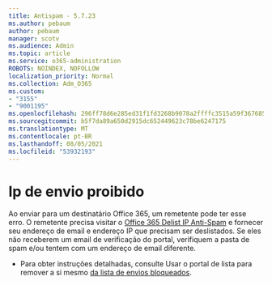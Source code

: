 ```yaml
---
title: Antispam - 5.7.23
ms.author: pebaum
author: pebaum
manager: scotv
ms.audience: Admin
ms.topic: article
ms.service: o365-administration
ROBOTS: NOINDEX, NOFOLLOW
localization_priority: Normal
ms.collection: Adm_O365
ms.custom:
- "3155"
- "9001195"
ms.openlocfilehash: 296ff78d6e285ed31f1fd3268b9078a2ffffc3515a59f367685d054fc76bcc4c
ms.sourcegitcommit: b5f7da89a650d2915dc652449623c78be6247175
ms.translationtype: MT
ms.contentlocale: pt-BR
ms.lasthandoff: 08/05/2021
ms.locfileid: "53932193"
---
```

# <a name="banned-sending-ip"></a>Ip de envio proibido

Ao enviar para um destinatário Office 365, um remetente pode ter esse erro. O remetente precisa visitar o [Office 365 Delist IP Anti-Spam](https://sender.office.com/) e fornecer seu endereço de email e endereço IP que precisam ser deslistados. Se eles não receberem um email de verificação do portal, verifiquem a pasta de spam e/ou tentem com um endereço de email diferente. 

- Para obter instruções detalhadas, consulte Usar o portal de lista para remover a si mesmo [da lista de envios bloqueados](https://docs.microsoft.com/microsoft-365/security/office-365-security/use-the-delist-portal-to-remove-yourself-from-the-office-365-blocked-senders-lis?view=o365-worldwide).
